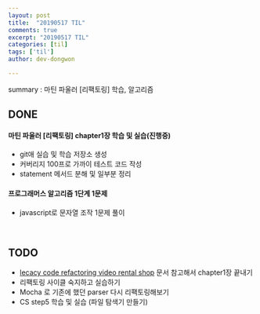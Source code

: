```yaml
---
layout: post
title:  "20190517 TIL"
comments: true
excerpt: "20190517 TIL"
categories: [til]
tags: ['til']
author: dev-dongwon

---
```


summary : 마틴 파울러 [리팩토링] 학습, 알고리즘

## DONE

#### **마틴 파울러 [리팩토링] chapter1장** 학습 및 실습(진행중)

- git애 실습 및 학습 저장소 생성
- 커버리지 100프로 가까이 테스트 코드 작성
- statement 메서드 분해 및 일부분 정리

#### **프로그래머스 알고리즘 1단계 1문제**

- javascript로 문자열 조작 1문제 풀이

<br>

## TODO

- [lecacy code refactoring video rental shop](https://www.slideshare.net/jaehoonoh/legacy-code-refactoring-video-rental-system) 문서 참고해서 chapter1장 끝내기
- 리팩토링 사이클 숙지하고 실습하기
- Mocha 로 기존에 했던 parser 다시 리팩토링해보기
- CS step5 학습 및 실습 (파일 탐색기 만들기)

